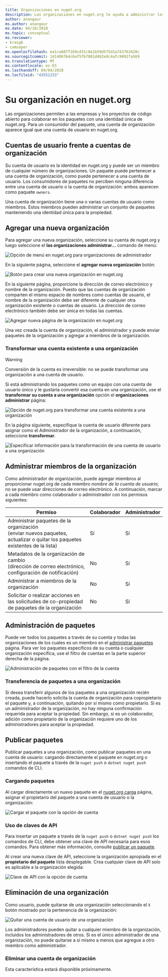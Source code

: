 ```yaml
---
title: Organizaciones en nuget.org
description: Las organizaciones en nuget.org le ayuda a administrar los paquetes publicados por el grupo o en un equipo, el entorno de empresa.
author: anangaur
ms.author: anangaur
ms.date: 04/10/2018
ms.topic: conceptual
ms.reviewer:
- kraigb
- camsoper
ms.openlocfilehash: ea1ca607f169cd31c0a1b59d575d1a743763420c
ms.sourcegitcommit: 1d1406764c6af5fb7801d462e0c4afc9092fa569
ms.translationtype: MT
ms.contentlocale: es-ES
ms.lasthandoff: 09/04/2018
ms.locfileid: "43551233"
---
```

# <a name="organization-on-nugetorg"></a>Su organización en nuget.org

Las organizaciones permiten a las empresas y los proyectos de código abierto para colaborar en los paquetes con una identidad única de nuget.org. Para un consumidor del paquete, una cuenta de organización aparece igual que una cuenta de usuario en nuget.org.

## <a name="user-accounts-vs-organization-accounts"></a>Cuentas de usuario frente a cuentas de organización

Su cuenta de usuario es la identidad en nuget.org y puede ser un miembro de cualquier número de organizaciones. Un paquete puede pertenecer a una cuenta de organización, como puede pertenecer a una cuenta de usuario. Los consumidores de paquetes no perciben ninguna diferencia entre una cuenta de usuario o la cuenta de organización: ambos aparecen como paquete `owners`.

Una cuenta de organización tiene una o varias cuentas de usuario como miembros. Estos miembros pueden administrar un conjunto de paquetes manteniendo una identidad única para la propiedad.

## <a name="adding-a-new-organization"></a>Agregar una nueva organización

Para agregar una nueva organización, seleccione su cuenta de nuget.org y luego seleccione el **las organizaciones administrar...**  comando de menú:

![Opción de menú en nuget.org para organizaciones de administrador](media/org-manage-option.png)

En la siguiente página, seleccione el **agregar nueva organización** botón:

![Botón para crear una nueva organización en nuget.org](media/org-add-new-option.png)

En la siguiente página, proporcione la dirección de correo electrónico y nombre de la organización. Puesto que las cuentas de organización comparten el mismo espacio de nombres como cuentas de usuario, el nombre de la organización debe ser diferente de cualquier otra organización existente o cuentas de usuario. La dirección de correo electrónico también debe ser única en todas las cuentas.

![Agregar nueva página de la organización en nuget.org](media/org-add-new-page.png)

Una vez creada la cuenta de organización, el administrador y puede enviar paquetes de la organización y agregar a miembros de la organización.

### <a name="transform-existing-account-to-an-organization"></a>Transformar una cuenta existente a una organización

> [!Warning]
> Conversión de la cuenta es irreversible: no se puede transformar una organización a una cuenta de usuario.

Si está administrando los paquetes como un equipo con una cuenta de usuario único y le gustaría convertir esa cuenta en una organización, use el **transformar su cuenta a una organización** opción el **organizaciones administrar** página:

![Opción de nuget.org para transformar una cuenta existente a una organización](media/org-transform-option.png)

En la página siguiente, especifique la cuenta de usuario diferente para asignar como el Administrador de la organización, a continuación, seleccione **transformar**.

![Especificar información para la transformación de una cuenta de usuario a una organización](media/org-transform-page.png)

## <a name="managing-organization-members"></a>Administrar miembros de la organización

Como administrador de organización, puede agregar miembros al proporcionar nuget.org de cada miembro *nombre de la cuenta de usuario*; no se puede usar direcciones de correo electrónico. A continuación, marcar a cada miembro como colaborador o administrador con los permisos siguientes:

| Permiso | Colaborador | Administrador |
| --- | --- | --- |
| Administrar paquetes de la organización<br/>(enviar nuevos paquetes, actualizar o quitar los paquetes existentes de la lista) | Sí | Sí |
| Metadatos de la organización de cambio<br/>(dirección de correo electrónico, configuración de notificación) | No | Sí |
| Administrar a miembros de la organización | No | Sí |
| Solicitar o realizar acciones en las solicitudes de co-propiedad de paquetes de la organización | No | Sí |

## <a name="managing-packages"></a>Administración de paquetes

Puede ver todos los paquetes a través de su cuenta y todas las organizaciones de los cuales es un miembro en el [administrar paquetes](https://www.nuget.org/account/Packages) página. Para ver los paquetes específicos de su cuenta o cualquier organización específica, use el filtro de cuentas en la parte superior derecha de la página.

![Administración de paquetes con el filtro de la cuenta](media/org-manage-packages-option.png)

### <a name="transferring-packages-to-an-organization"></a>Transferencia de paquetes a una organización
Si desea transferir algunos de los paquetes a una organización recién creada, puede hacerlo solicita la cuenta de organización para copropietario el paquete y, a continuación, quitando por sí mismo como propietario. Si es un administrador de la organización, no hay ninguna confirmación requerida para aceptar la propiedad. Sin embargo, si es un colaborador, adición como propietario de la organización requiere uno de los administradores para aceptar la propiedad.

## <a name="publishing-packages"></a>Publicar paquetes

Publicar paquetes a una organización, como publicar paquetes en una cuenta de usuario: cargando directamente el paquete en nuget.org o insertando el paquete a través de la `nuget push` o `dotnet nuget push` comandos de CLI.

### <a name="uploading-packages"></a>Cargando paquetes

Al cargar directamente un nuevo paquete en el [nuget.org carga](https://www.nuget.org/packages/manage/upload) página, asignar el propietario del paquete a una cuenta de usuario o la organización:

![Cargar el paquete con la opción de cuenta](media/org-upload-option.png)

### <a name="using-api-keys"></a>Uso de claves de API

Para insertar un paquete a través de la `nuget push` o `dotnet nuget push` los comandos de CLI, debe obtener una clave de API necesaria para esos comandos. Para obtener más información, consulte [publicar un paquete](../quickstart/create-and-publish-a-package-using-visual-studio.md#publish-the-package).

Al crear una nueva clave de API, seleccione la organización apropiada en el **propietario del paquete** lista desplegable. Crea cualquier clave de API solo es aplicable a la organización elegida:

![Clave de API con la opción de cuenta](media/org-apikey-option.png)

## <a name="removing-an-organization"></a>Eliminación de una organización

Como usuario, puede quitarse de una organización seleccionando el `X` botón mostrado por la pertenencia de la organización:

![Quitar una cuenta de usuario de una organización](media/org-remove-self-option.png)

Los administradores pueden quitar a cualquier miembro de la organización, incluidos los administradores de otros. Si es el único administrador de una organización, no puede quitarse a sí mismo a menos que agregue a otro miembro como administrador.

### <a name="deleting-an-organization-account"></a>Eliminar una cuenta de organización

Esta característica estará disponible próximamente.
